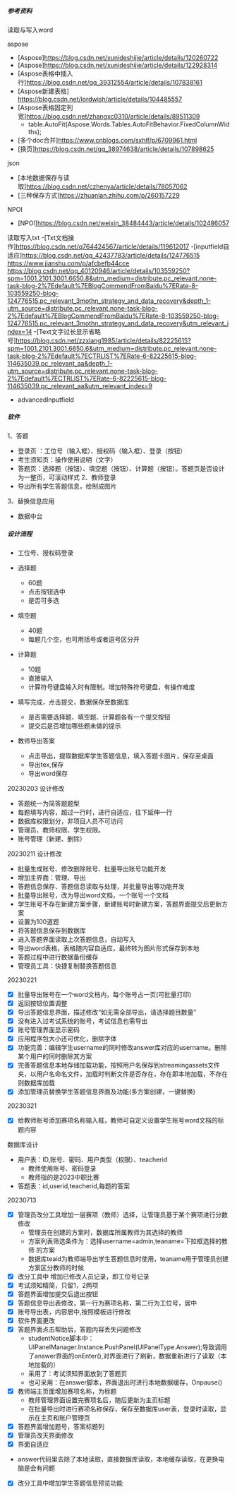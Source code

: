 
##### 参考资料

读取与写入word

  aspose
  - [Aspose]https://blog.csdn.net/xunideshijie/article/details/120260722
  - [Aspose]https://blog.csdn.net/xunideshijie/article/details/122928314
  - [Aspose表格中插入行]https://blog.csdn.net/qq_39312554/article/details/107838161
  - [Aspose新建表格] https://blog.csdn.net/lordwish/article/details/104485557
  - [Aspose表格固定列宽]https://blog.csdn.net/zhangxc0310/article/details/89511309
    -  table.AutoFit(Aspose.Words.Tables.AutoFitBehavior.FixedColumnWidths);
 -  [多个doc合并]https://www.cnblogs.com/sxhlf/p/6709961.html
 -  [换页]https://blog.csdn.net/qq_38974638/article/details/107898625
  
  json
  - [本地数据保存与读取]https://blog.csdn.net/czhenya/article/details/78057062
  - [三种保存方式]https://zhuanlan.zhihu.com/p/260157229

NPOI
  - [NPOI]https://blog.csdn.net/weixin_38484443/article/details/102486057
  
读取写入txt
-[Txt文档操作]https://blog.csdn.net/q764424567/article/details/119612017
-[inputfield自适应]https://blog.csdn.net/qq_42437783/article/details/124776515
 https://www.jianshu.com/p/afcbefb44cce
 https://blog.csdn.net/qq_40120946/article/details/103559250?spm=1001.2101.3001.6650.8&utm_medium=distribute.pc_relevant.none-task-blog-2%7Edefault%7EBlogCommendFromBaidu%7ERate-8-103559250-blog-124776515.pc_relevant_3mothn_strategy_and_data_recovery&depth_1-utm_source=distribute.pc_relevant.none-task-blog-2%7Edefault%7EBlogCommendFromBaidu%7ERate-8-103559250-blog-124776515.pc_relevant_3mothn_strategy_and_data_recovery&utm_relevant_index=14
-[Text文字过长显示省略号]https://blog.csdn.net/zzxiang1985/article/details/82225615?spm=1001.2101.3001.6650.6&utm_medium=distribute.pc_relevant.none-task-blog-2%7Edefault%7ECTRLIST%7ERate-6-82225615-blog-114635039.pc_relevant_aa&depth_1-utm_source=distribute.pc_relevant.none-task-blog-2%7Edefault%7ECTRLIST%7ERate-6-82225615-blog-114635039.pc_relevant_aa&utm_relevant_index=9
- advancedInputfield

##### 软件

1、答题
- 登录页 ：工位号（输入框）、授权码（输入框）、登录（按钮）
- 考生须知页：操作使用说明（文字）
- 答题页：选择题（按钮）、填空题（按钮）、计算题（按钮）。答题页是否设计为一整页，可滚动样式
2、教师登录
- 导出所有学生答题信息，绘制成图片

3、替换信息应用
- 数据中台


##### 设计流程

- 工位号、授权码登录
- 选择题
  - 60题
  - 点击按钮选中
  - 是否可多选
- 填空题
  - 40题
  - 每题几个空，也可用括号或者逗号区分开
- 计算题
  - 10题
  - 直接输入
  - 计算符号键盘输入时有限制。增加特殊符号键盘，有操作难度
- 填写完成，点击提交，数据保存至数据库
  - 是否需要选择题、填空题、计算题各有一个提交按钮
  - 提交后是否增加哪些题未做的提示

- 教师导出答案
  - 点击导出，提取数据库学生答题信息，填入答题卡图片，保存至桌面
  - 导出tex,保存
  - 导出word保存

20230203 设计修改
- 答题统一为简答题题型
- 每题填写内容，超过一行时，进行自适应，往下延伸一行
- 数据库权限划分，非项目人员不可访问
- 管理员、教师权限、学生权限。
- 账号管理（新建、删除）

20230211 设计修改
- 批量生成账号、修改删除账号、批量导出账号功能开发
- 增加主界面：管理、导出
- 答题信息保存、答题信息读取与处理，并批量导出等功能开发
- 批量导出账号，改为导出word文档，一个账号一个文档
- 学生账号不存在新建方案步骤，新建账号时新建方案，答题界面提交后更新方案
- 设置为100道题
- 将答题信息保存到数据库
- 进入答题界面读取上次答题信息，自动写入
- 导出word表格，表格随内容自适应，最终转为图片形式保存到本地
- 答题过程中进行数据备份缓存
- 管理员工具：快捷复制替换答题信息

20230221
- [x] 批量导出账号在一个word文档内，每个账号占一页(可批量打印)
- [x] 返回按钮位置调整
- [x] 导出答题信息界面，描述修改“如无需全部导出，请选择题目数量”
- [x] 没有进入过考试系统的账号，考试信息也需导出
- [x] 账号管理界面显示密码
- [x] 应用程序包大小还可优化，删除字体
- [x] 功能完善：编辑学生username的同时修改answer库对应的username。删除某个用户的同时删除其方案
- [x] 完善答题信息本地存储加载功能，按照用户名保存到streamingassets文件夹，以用户名命名文件，加载时判断文件是否存在，存在即本地加载，不存在则数据库加载
- [x] 添加管理员替换学生答题信息界面及功能(多方案创建，一键替换)

20230321
- [x] 给教师账号添加赛项名称输入框，教师可自定义设置学生账号word文档的标题内容

数据库设计
- 用户表：ID,账号、密码、用户类型（权限）、teacherid
  - 教师使用账号、密码登录
  - 教师指的是2023中职比赛
- 答题表：id,userid,teacherid,每题的答案

20230713
- [x] 管理员改分工具增加一层赛项（教师）选择，让管理员基于某个赛项进行分数修改
  - 管理员在创建的方案时，数据库所属教师为其选择的教师
  - 方案列表筛选条件为：选择username=admin,teaname=下拉框选择的教师 的方案
  - 数据库teaid为教师端导出学生答题信息时使用，teaname用于管理员创建方案区分教师的时候
- [x] 改分工具中 增加已修改人员记录，即工位号记录
- [x] 考试须知精简，只留1，2两项
- [x] 答题界面增加提交后退出按钮
- [x] 答题信息导出表修改，第一行为赛项名称，第二行为工位号，居中
- [x] 账号导出表，内容居中,按照模板进行修改
- [x] 软件界面更改
- [x] 答题界面点击帮助后，答题内容丢失问题修改
  - studentNotice脚本中：UIPanelManager.Instance.PushPanel(UIPanelType.Answer);导致调用了answer界面的onEnter(),对界面进行了刷新，数据重新进行了读取（本地加载的）
  - 采用了：考试须知界面放到了答题页
  - 也可采用：在answer脚本，界面退出时进行本地数据缓存，Onpause()
- [x] 教师端主页面增加赛项名称，为标题
  - 教师管理界面设置完赛项名后，随后更新为主页标题
  - 在批量导出时进行赛项名称保存，保存至数据库user表，登录时读取，显示在主页和账户管理页
- [x] 答题界面增加题号，答案标题列
- [x] 管理员改天界面修改
- [x] 界面自适应
- answer代码里去除了本地读取，直接数据库读取，本地缓存读取，在更换电脑是会有问题
- [x] 改分工具中增加学生答题信息预览功能